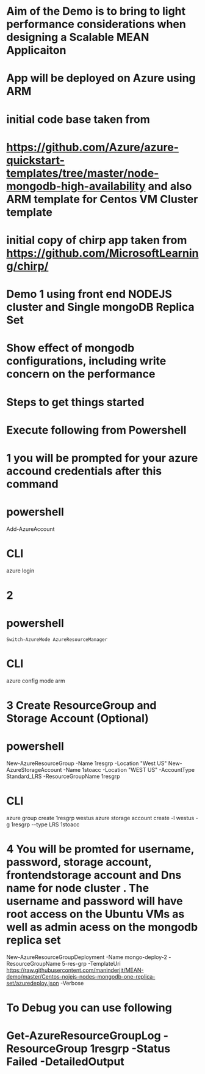 # Aim of the Demo is to bring to light performance considerations when designing a Scalable MEAN Applicaiton
# App will be deployed on Azure using ARM
# initial code base taken from # 
# https://github.com/Azure/azure-quickstart-templates/tree/master/node-mongodb-high-availability and also ARM template for Centos VM Cluster template

# initial copy of chirp app taken from https://github.com/MicrosoftLearning/chirp/ 

# Demo 1 using front end NODEJS cluster and Single mongoDB Replica Set
# Show effect of mongodb configurations, including write concern on the performance

# Steps to get things started
# Execute following from Powershell



# 1 you will be prompted for your azure accound credentials after this command
# powershell
Add-AzureAccount
# CLI
azure login



# 2 
# powershell
	Switch-AzureMode AzureResourceManager
# CLI
azure config mode arm

# 3 Create ResourceGroup and Storage Account (Optional)
# powershell
 New-AzureResourceGroup -Name 1resgrp -Location "West US"
 New-AzureStorageAccount -Name 1stoacc -Location "WEST US" -AccountType Standard_LRS -ResourceGroupName 1resgrp
# CLI
azure group create 1resgrp westus
azure storage account create -l westus -g 1resgrp --type LRS 1stoacc
  
 
# 4 You will be promted for username, password, storage account, frontendstorage account and Dns name for node cluster . The username and password will have root access on the Ubuntu VMs as well as admin acess on the mongodb replica set
New-AzureResourceGroupDeployment -Name mongo-deploy-2 -ResourceGroupName  5-res-grp -TemplateUri https://raw.githubusercontent.com/maninderjit/MEAN-demo/master/Centos-nojejs-nodes-mongodb-one-replica-set/azuredeploy.json -Verbose



# To Debug you can use following 
#  Get-AzureResourceGroupLog -ResourceGroup 1resgrp -Status Failed -DetailedOutput